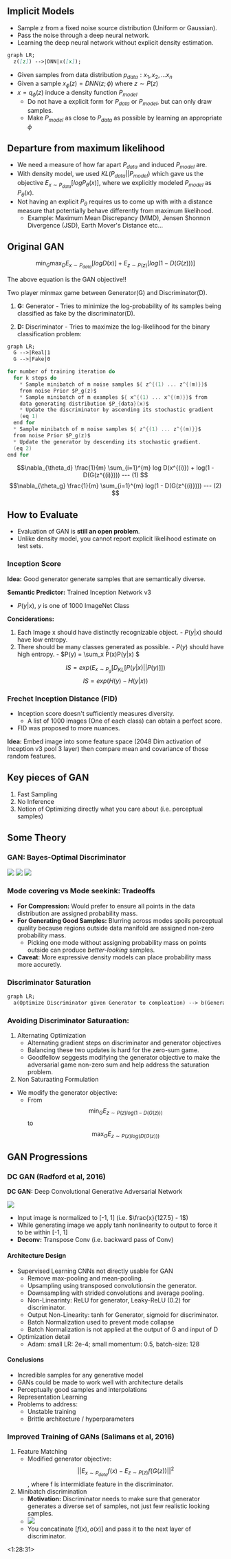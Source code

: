 ## Implicit Models
- Sample z from a fixed noise source distribution (Uniform or Gaussian).
- Pass the noise through a deep neural network.
- Learning the deep neural network without explicit density estimation.
```mmd
graph LR;
  z([z]) -->|DNN|x([x]);
```
- Given samples from data distribution $p_{data}: x_1, x_2, ... x_n$
- Given a sample $x_\phi(z) =  DNN(z; \phi)$ where $z \sim P(z)$
- $x = q_\phi(z)$ induce a density function $P_{model}$
  - Do not have a explicit form for $P_{data}$ or $P_{model}$, but can only draw samples.
  - Make $P_{model}$ as close to $P_{data}$ as possible by learning an appropriate $\phi$

## Departure from maximum likelihood
- We need a measure of how far apart $P_{data}$ and induced $P_{model}$ are.
- With density model, we used $KL(P_{data}||P_{model})$ which gave us the objective $E_{x \sim P_{data}} [ log P_{\theta}(x)]$, where we explicitly modeled $P_{model}$  as $P_{\theta}(x)$.
- Not having an explicit $P_{\theta}$ requires us to come up with with a distance measure that potentially behave differently from maximum likelihood.
  - Example: Maximum Mean Discrepancy (MMD), Jensen Shonnon Divergence (JSD), Earth Mover's Distance etc...

## Original GAN
$$\min_{G} \max_{D} E_{x \sim P_{data}} [log D(x)] + E_{z \sim P(z)} [log(1-D(G(z)))]$$

The above equation is the GAN objective!!

Two player minmax game between Generator(G) and Discriminator(D).

  1. **G:** Generator
    - Tries to minimize the log-probability of its samples being classified as fake by the discriminator(D).

  2. **D:** Discriminator
    - Tries to maximize the log-likelihood for the binary classification problem:

```mmd
graph LR;
  G -->|Real|1
  G -->|Fake|0
```

```c
for number of training iteration do
  for k steps do
    * Sample minibatch of m noise samples ${ z^{(1) ... z^{(m)}}$
    from noise Prior $P_g(z)$
    * Sample minibatch of m examples ${ x^{(1) ... x^{(m)}}$ from
    data generating distribution $P_{data}(x)$
    * Update the discriminator by ascending its stochastic gradient
    (eq 1)
  end for
  * Sample minibatch of m noise samples ${ z^{(1) ... z^{(m)}}$
  from noise Prior $P_g(z)$
  * Update the generator by descending its stochastic gradient.
  (eq 2)
end for
```
$$\nabla_{\theta_d} \frac{1}{m} \sum_{i=1}^{m} log D(x^{(i)}) + log(1 - D(G(z^{(i)}))) --- (1) $$
$$\nabla_{\theta_g} \frac{1}{m} \sum_{i=1}^{m} log(1 - D(G(z^{(i)}))) --- (2) $$

## How to Evaluate
- Evaluation of GAN is **still an open problem**.
- Unlike density model, you cannot report explicit likelihood estimate on test sets.

### Inception Score
**Idea:** Good generator generate samples that are semantically diverse. 

**Semantic Predictor:** Trained Inception Network v3
  - $P(y|x)$, $y$ is one of 1000 ImageNet Class

**Conciderations:**
  1. Each Image x should have distinctly recognizable object.
    - $P(y|x)$ should have low entropy.
  2. There should be many classes generated as possible.
    - $P(y)$ should have high entropy.
    - $P(y) = \sum_x P(x)P(y|x) $

$$IS = exp(E_{x \sim P_g} [ D_{KL}[P(y|x)||P(y)]])$$
$$IS = exp(H(y) - H(y|x))$$

### Frechet Inception Distance (FID)
- Inception score doesn't sufficiently measures diversity.
  - A list of 1000 images (One of each class) can obtain a perfect score.
- FID was proposed to more nuances.

**Idea:** Embed image into some feature space (2048 Dim activation of Inception v3 pool 3 layer) then  compare mean and covariance of those random features.

## Key pieces of GAN
1. Fast Sampling
2. No Inference
3. Notion of Optimizing directly what you care about (i.e. perceptual samples)

## Some Theory
### GAN: Bayes-Optimal Discriminator
![](Notes/1.png)
![](Notes/2.png)
![](Notes/3.png)

### Mode covering vs Mode seekink: Tradeoffs
- **For Compression:** Would prefer to ensure all points in the data distribution are assigned probability mass.
- **For Generating Good Samples:** Blurring across modes spoils perceptual quality because regions outside data manifold are assigned non-zero probability mass.
  - Picking one mode without assigning probability mass on points outside can produce _better-looking_ samples.
- **Caveat**: More expressive density models can place probability mass more accuretly.

### Discriminator Saturation
```mmd
graph LR;
  a(Optimize Discriminator given Generator to compleation) --> b(Generator samples confidently classified as fake by the <br> discriminator receives no gradient for the generator update);
```
### Avoiding Discriminator Saturaation:
1. Alternating Optimization
   - Alternating gradient steps on discriminator and generator objectives 
   - Balancing these two updates is hard for the zero-sum game.
   - Goodfellow seggests modifying the generator objective to make the adversarial game non-zero sum and help address the saturation problem.
2. Non Saturaating Formulation
  - We modify the generator objective:
    - From $$\min_{G} E_{z \sim P(z) log(1 - D(G(z)))}$$ to $$\max_{G} E_{z \sim P(z) log(D(G(z)))}$$

## GAN Progressions
### DC GAN (Radford et al, 2016)
**DC GAN:** Deep Convolutional Generative Adversarial Network

![](Notes/4.png)

- Input image is normalized to [-1, 1] (i.e. $\frac{x}{127.5} - 1$)
- While generating image we apply tanh nonlinearity to output to force it to be within [-1, 1]
- **Deconv:** Transpose Conv (i.e. backward pass of Conv)

#### Architecture Design
- Supervised Learning CNNs not directly usable for GAN
  - Remove max-pooling and mean-pooling.
  - Upsampling using transposed convolutionsin the generator.
  - Downsampling with strided convolutions and average pooling.
  - Non-Linearinty: ReLU for generator, Leaky-ReLU (0.2) for discriminator.
  - Output Non-Linearity: tanh for Generator, sigmoid for discriminator.
  - Batch Normalization used to prevent mode collapse
  - Batch Normalization is not applied at the output of G and input of D
- Optimization detail
  - Adam: small LR: 2e-4; small momentum: 0.5, batch-size: 128

#### Conclusions
- Incredible samples for any generative model
- GANs could be made to work well with architecture details
- Perceptually good samples and interpolations
- Representation Learning
- Problems to address:
  -  Unstable training
  - Brittle architecture / hyperparameters

### Improved Training of GANs (Salimans et al, 2016)
1. Feature Matching
   - Modified generator objective: $$||E_{x \sim P_{data}} f(x) - E_{z \sim P(z)} f(G(z))||^2$$, where f is intermidiate feature in the discriminator.
2. Minibatch discrimination
   - **Motivation:**  Discriminator needs to make sure that generator generates a diverse set of samples, not just few realistic looking samples.
   - ![](Notes/5.png)
   - You concatinate $[f(x), o(x)]$ and pass it to the next layer of discriminator.

<1:28:31>
